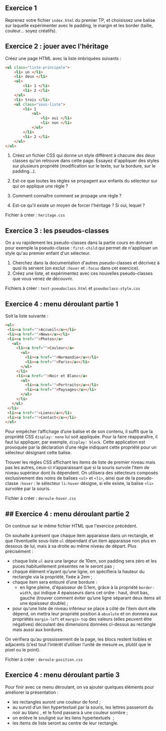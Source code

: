 ## Exercice 1 
Reprenez votre fichier `index.html` du premier TP, et choisissez une balise sur laquelle expérimenter avec le padding, le margin et les border (taille, couleur... soyez créatifs).


## Exercice 2 : jouer avec l'héritage
Créez une page HTML avec la liste imbriquées suivants :
```html
<ul class="liste-principale">
	<li> un </li>
	<li> deux </li>
	<ul>
		<li> 1 </li>
		<li> 2 </li>
	</ul>
	<li> trois </li>
	<ul class="sous-liste">
		<li> 1 
			<ul>
				<li> oui </li>
				<li> non </li>
			</ul> 
		</li>
		<li> 2 </li>
	</ul>
</ul>
```

1) Créez un fichier CSS qui donne un style différent à chacune des deux classes qu'on retrouve dans cette page.  Essayez d'appliquer des styles sur plusieurs propriété (modification sur le texte, sur la bordure, sur le padding...).

2) Est-ce que toutes les règles se propagent aux enfants du sélecteur sur qui on applique une règle ?

3) Comment connaître comment se propage une règle ?

4) Est-ce qu'il existe un moyen de forcer l'héritage ? Si oui, lequel ?

Fichier à créer : `heritage.css`

## Exercice 3 : les pseudos-classes
On a vu rapidement les pseudo-classes dans la partie cours en donnant pour exemple la pseudo-classe `:first-child` qui permet de n'appliquer un style qu'au premier enfant d'un sélecteur.

1) Cherchez dans la documentation d'autres pseudo-classes et décrivez à quoi ils servent (on exclut `:hover` et `:focus` dans cet exercice).
2) Créez une liste, et expérimentez avec ces nouvelles pseudo-classes que vous venez de découvrir.

Fichiers à créer : `test-pseudoclass.html` et `pseudoclass-style.css`

## Exercice 4 : menu déroulant partie 1
Soit la liste suivante :
```html
<ul>
 <li><a href="">Accueil</a></li>
 <li><a href="">News</a></li>
 <li><a href="">Photos</a>
   <ul>
     <li><a href="">Couleur</a>
       <ul>
         <li><a href="">Normandie</a></li>
         <li><a href="">Paris</a></li>
       </ul>
     </li>
     <li><a href="">Noir et Blanc</a>
       <ul>
         <li><a href="">Portraits</a></li>
         <li><a href="">Paysages</a></li>
       </ul>
     </li>
   </ul>
 </li>
 <li><a href="">Liens</a></li>
 <li><a href="">Contact</a></li>
</ul>
```

Pour empêcher l’affichage d’une balise et de son contenu, il suffit que la propriété CSS `display: none` lui soit appliquée. Pour la faire réapparaître, il faut lui appliquer, par exemple, `display: block`. Cette application est provoquée par la déclaration d’une règle indiquant cette propriété pour un sélecteur désignant cette balise.

Trouver les règles CSS affichant les items de liste de premier niveau mais pas les autres, ceux-ci n’apparaissant que si la souris survole l’item de niveau supérieur dont ils dépendent. On utilisera des sélecteurs composés exclusivement des noms de balises `<ul>` et `<li>`, ainsi que de la pseudo-classe `:hover` : le sélecteur `li:hover` désigne, si elle existe, la balise `<li>` survolée par la souris.

Fichier à créer : `deroule-hover.css`

## ## Exercice 4 : menu déroulant partie 2
On continue sur le même fichier HTML que l'exercice précédent.

On souhaite à présent que chaque item apparaisse dans un rectangle, et que l’éventuelle sous-liste `ul` dépendant d’un item apparaisse non plus en dessous de lui, mais à sa droite au même niveau de départ. Plus précisément :

- chaque liste `ul` aura une largeur de 10em, son padding sera zéro et les puces habituellement présentes ne le seront pas ;
- chaque élément n’ayant qu’une ligne, on spécifiera la hauteur du rectangle via la propriété, fixée à 2em ;
- chaque item sera entouré d’une bordure :
    - en ligne pleine, d'épaisseur de 0.1em, grâce à la propriété `border-width`, qui indique 4 épaisseurs dans cet ordre : haut, droit bas, gauche (trouver comment éviter qu’une ligne séparant deux items ait une épaisseur double) ;
- pour qu’une liste de niveau inférieur se place à côté de l’item dont elle dépend, on mettra leur propriété position à `absolute` et on donnera aux propriétés `margin-left` et `margin-top` des valeurs (elles peuvent être négatives) découlant des dimensions données ci-dessus au rectangle mais aussi aux bordures.

On vérifiera qu’au grossissement de la page, les blocs restent lisibles et adjacents (c’est tout l’intérêt d’utiliser l’unité de mesure `em`, plutôt que le pixel ou le point).

Fichier à créer : `deroule-position.css`

## Exercice 4 : menu déroulant partie 3
Pour finir avec ce menu déroulant, on va ajouter quelques éléments pour améliorer la présentation :
- les rectangles auront une couleur de fond ;
- au survol d’un lien hypertextuel par la souris, les lettres passeront du noir au blanc , et le fond passera à une couleur sombre ;
- on enlève le souligné sur les liens hypertextuels  ;
- les items de liste seront au centre de leur rectangle.

